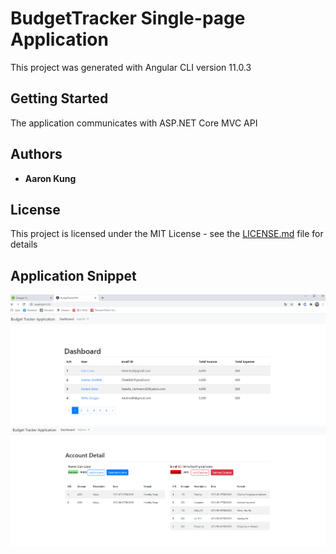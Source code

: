 # BudgetTracker Single-page Application

This project was generated with Angular CLI version 11.0.3

## Getting Started

The application communicates with ASP.NET Core MVC API 

## Authors

* **Aaron Kung** 


## License

This project is licensed under the MIT License - see the [LICENSE.md](LICENSE.md) file for details

## Application Snippet

![Image of HomeScreen](homeScreen.PNG)
![Image of AccDetail](accounDetail.PNG)

